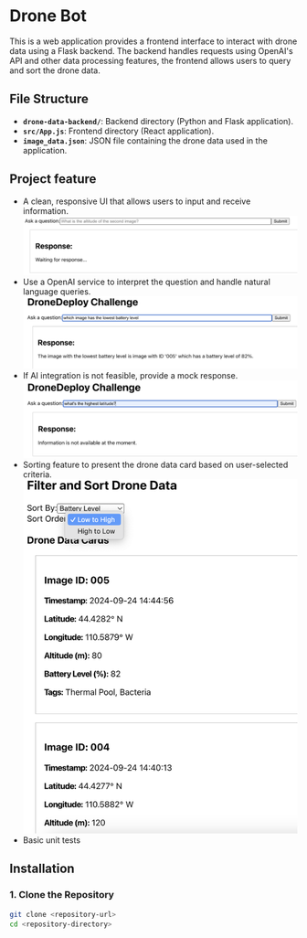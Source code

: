 # Drone Bot

This is a web application provides a frontend interface to interact with drone data using a Flask backend. The backend handles requests using OpenAI's API and other data processing features, the frontend allows users to query and sort the drone data.


## File Structure

- **`drone-data-backend/`**: Backend directory (Python and Flask application).
- **`src/App.js`**: Frontend directory (React application).
- **`image_data.json`**: JSON file containing the drone data used in the application.

## Project feature
- A clean, responsive UI that allows users to input and receive information.
![Input and Response Example](public/images/input_and_response.png)
- Use a OpenAI service to interpret the question and handle natural language queries.
![Input and Response Example](public/images/api_response.png)
- If AI integration is not feasible, provide a mock response.
![Input and Response Example](public/images/mock_response.png)
- Sorting feature to present the drone data card based on user-selected criteria.
![Input and Response Example](public/images/sorting.png)
- Basic unit tests

## Installation

### 1. Clone the Repository
```bash
git clone <repository-url>
cd <repository-directory>
